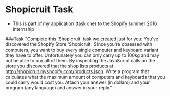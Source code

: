 # Shopicruit Task
* This is part of my application (task one) to the Shopify summer 2016 internship

###[Task](https://www.shopify.com/careers/developer-intern-summer-2016-ea3921)
"Complete this 'Shopicruit' task we created just for you: You've discovered the Shopify Store 'Shopicruit'. Since you're obsessed with computers, you want to buy every single computer and keyboard variant they have to offer. Unfortunately you can only carry up to 100kg and may not be able to buy all of them. By inspecting the JavaScript calls on the store you discovered that the shop lists products at http://shopicruit.myshopify.com/products.json. Write a program that calculates what the maximum amount of computers and keyboards that you could carry would cost you. Attach your answer (in dollars) and your program (any language) and answer in your reply."

